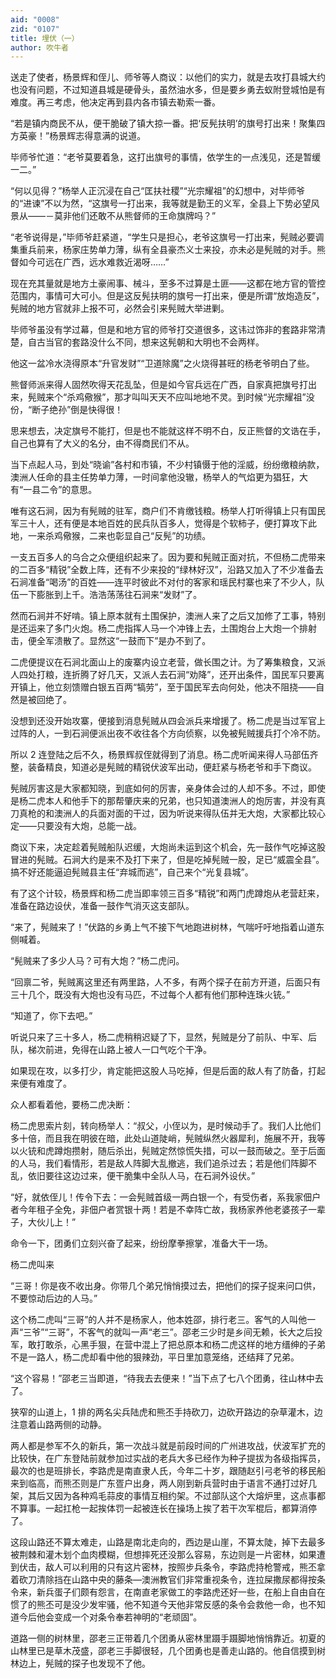 ```yaml
---
aid: "0008"
zid: "0107"
title: 埋伏（一）
author: 吹牛者
---
```


送走了使者，杨景辉和侄儿、师爷等人商议：以他们的实力，就是去攻打县城大约也没有问题，不过知道县城是硬骨头，虽然油水多，但是要乡勇去蚁附登城怕是有难度。再三考虑，他决定再到县内各市镇去勒索一番。

“若是镇内商民不从，便干脆破了镇大掠一番。把‘反髡扶明’的旗号打出来！聚集四方英豪！”杨景辉志得意满的说道。

毕师爷忙道：“老爷莫要着急，这打出旗号的事情，依学生的一点浅见，还是暂缓一二。”

“何以见得？”杨举人正沉浸在自己“匡扶社稷”“光宗耀祖”的幻想中，对毕师爷的“进谏”不以为然，“这旗号一打出来，我等就是勤王的义军，全县上下势必望风景从――－莫非他们还敢不从熊督师的王命旗牌吗？”

“老爷说得是，”毕师爷赶紧道，“学生只是担心，老爷这旗号一打出来，髡贼必要调集重兵前来，杨家庄势单力薄，纵有全县豪杰义士来投，亦未必是髡贼的对手。熊督如今可远在广西，远水难救近渴呀……”

现在充其量就是地方土豪闹事、械斗，至多不过算是土匪――这都在地方官的管控范围内，事情可大可小。但是这反髡扶明的旗号一打出来，便是所谓“放炮造反”，髡贼的地方官就非上报不可，必然会引来髡贼大举进剿。

毕师爷虽没有学过幕，但是和地方官的师爷打交道很多，这讳过饰非的套路非常清楚，自古当官的套路没什么不同，想来这髡朝和大明也不会两样。

他这一盆冷水浇得原本“升官发财”“卫道除魔”之火烧得甚旺的杨老爷明白了些。

熊督师派来得人固然吹得天花乱坠，但是如今官兵远在广西，自家真把旗号打出来，髡贼来个“杀鸡儆猴”，那才叫叫天天不应叫地地不灵。到时候“光宗耀祖”没份，“断子绝孙”倒是快得很！

思来想去，决定旗号不能打，但是也不能就这样不明不白，反正熊督的文诰在手，自己也算有了大义的名分，由不得商民们不从。

当下点起人马，到处“晓谕”各村和市镇，不少村镇慑于他的淫威，纷纷缴粮纳款，澳洲人任命的县主任势单力薄，一时间拿他没辙，杨举人的气焰更为猖狂，大有“一县二令”的意思。

唯有这石涧，因为有髡贼的驻军，商户们不肯缴钱粮。杨举人打听得镇上只有国民军三十人，还有便是本地百姓的民兵队百多人，觉得是个软柿子，便打算攻下此地，一来杀鸡儆猴，二来也彰显自己“反髡”的功绩。

一支五百多人的乌合之众便组织起来了。因为要和髡贼正面对抗，不但杨二虎带来的二百多“精锐”全数上阵，还有不少来投的“绿林好汉”，沿路又加入了不少准备去石涧准备“喝汤”的百姓――连平时彼此不对付的客家和瑶民村寨也来了不少人，队伍一下膨胀到上千。浩浩荡荡往石涧来“发财”了。

然而石涧并不好啃。镇上原本就有土围保护，澳洲人来了之后又加修了工事，特别是还运来了多门火炮。杨二虎指挥人马一个冲锋上去，土围炮台上大炮一个排射击，便全军溃散了。显然这“一鼓而下”是办不到了。

二虎便提议在石涧北面山上的废寨内设立老营，做长围之计。为了筹集粮食，又派人四处打粮，连折腾了好几天，又派人去石涧“劝降”，还开出条件，国民军只要离开镇上，他立刻馈赠白银五百两“犒劳”，至于国民军去向何处，他决不阻挠――自然是被回绝了。

没想到还没开始攻寨，便接到消息髡贼从四会派兵来增援了。杨二虎是当过军官上过阵的人，一到石涧便派出夜不收往各个方向侦察，以免被髡贼援兵打个冷不防。

所以 2 连登陆之后不久，杨景辉叔侄就得到了消息。杨二虎听闻来得人马部伍齐整，装备精良，知道必是髡贼的精锐伏波军出动，便赶紧与杨老爷和手下商议。

髡贼厉害这是大家都知晓，到底如何的厉害，亲身体会过的人却不多。不过，即使是杨二虎本人和他手下的那帮肇庆来的兄弟，也只知道澳洲人的炮厉害，并没有真刀真枪的和澳洲人的兵面对面的干过，因为听说来得队伍并无大炮，大家都比较心定――只要没有大炮，总能一战。

商议下来，决定趁着髡贼船队迟缓，大炮尚未运到这个机会，先一鼓作气吃掉这股冒进的髡贼。石涧大约是来不及打下来了，但是吃掉髡贼一股，足已“威震全县”。搞不好还能逼迫髡贼县主任“弃城而逃”，自己来个“光复县城”。

有了这个计较，杨景辉和杨二虎当即率领三百多“精锐”和两门虎蹲炮从老营赶来，准备在路边设伏，准备一鼓作气消灭这支部队。

“来了，髡贼来了！”伏路的乡勇上气不接下气地跑进树林，气喘吁吁地指着山道东侧喊着。

“髡贼来了多少人马？可有大炮？”杨二虎问。

“回禀二爷，髡贼离这里还有两里路，人不多，有两个探子在前方开道，后面只有三十几个，既没有大炮也没有马匹，不过每个人都有他们那种连珠火铳。”

“知道了，你下去吧。”

听说只来了三十多人，杨二虎稍稍迟疑了下，显然，髡贼是分了前队、中军、后队，梯次前进，免得在山路上被人一口气吃个干净。

如果现在攻，以多打少，肯定能把这股人马吃掉，但是后面的敌人有了防备，打起来便有难度了。

众人都看着他，要杨二虎决断：

杨二虎思索片刻，转向杨举人：“叔父，小侄以为，是时候动手了。我们人比他们多十倍，而且我在明彼在暗，此处山道陡峭，髡贼纵然火器犀利，施展不开，我等以火铳和虎蹲炮攒射，随后杀出，髡贼定然惊慌失措，可以一鼓而破之。至于后面的人马，我们看情形，若是敌人阵脚大乱撤逃，我们追杀过去；若是他们阵脚不乱，依旧要往这边过来，便干脆集中全队人马，在石涧外设伏。”

“好，就依侄儿！传令下去：一会髡贼首级一两白银一个，有受伤者，系我家佃户者今年租子全免，非佃户者赏银十两！若是不幸阵亡故，我杨家养他老婆孩子一辈子，大伙儿上！”

命令一下，团勇们立刻兴奋了起来，纷纷摩拳擦掌，准备大干一场。

杨二虎叫来

“三哥！你是夜不收出身。你带几个弟兄悄悄摸过去，把他们的探子捉来问口供，不要惊动后边的人马。”

这个杨二虎叫“三哥”的人并不是杨家人，他本姓邵，排行老三。客气的人叫他一声“三爷”“三哥”，不客气的就叫一声“老三”。邵老三少时是乡间无赖，长大之后投军，敢打敢杀，心黑手狠，在营中混上了把总原本和杨二虎这样的地方缙绅的子弟不是一路人，杨二虎却看中他的狠辣劲，平日里加意笼络，还结拜了兄弟。

“这个容易！”邵老三当即道，“待我去去便来！”当下点了七八个团勇，往山林中去了。

狭窄的山道上，1 排的两名尖兵陆虎和熊丕手持砍刀，边砍开路边的杂草灌木，边注意着山路两侧的动静。

两人都是参军不久的新兵，第一次战斗就是前段时间的广州进攻战，伏波军扩充的比较快，在广东登陆前就参加过实战的老兵大多已经作为种子提拔为各级指挥员，最次的也是班排长，李路虎是南直隶人氏，今年二十岁，跟随赵引弓老爷的移民船来到临高，而熊丕则是广东疍户出身，两人刚到新兵营时由于语言不通打过好几架，其后又因为各种鸡毛蒜皮的事情互相约架。不过部队这个大熔炉里，这点事都不算事。一起扛枪一起挨体罚一起被连长在操场上挨了若干次军棍后，都算消停了。

这段山路还不算太难走，山路是南北走向的，西边是山崖，不算太陡，掉下去最多被荆棘和灌木划个血肉模糊，但想摔死还没那么容易，东边则是一片密林，如果遭到伏击，敌人可以利用的只有这片密林，按照步兵条令，李路虎持枪警戒，熊丕拿着砍刀清除挡在山路中央的藤条—澳洲教官们非常重视条令，连拉屎撒尿都得按条令来，新兵蛋子们颇有怨言，在南直老家做工的李路虎还好一些，在船上自由自在惯了的熊丕可是没少发牢骚，他不知道今天他非常反感的条令会救他一命，也不知道今后他会变成一个对条令奉若神明的“老顽固”。

道路一侧的树林里，邵老三正带着几个团勇从密林里蹑手蹑脚地悄悄靠近。初夏的山林里已是草木茂盛，邵老三手脚很轻，几个团勇也是善走山路的。他自信摸到树林边上，髡贼的探子也发现不了他。
